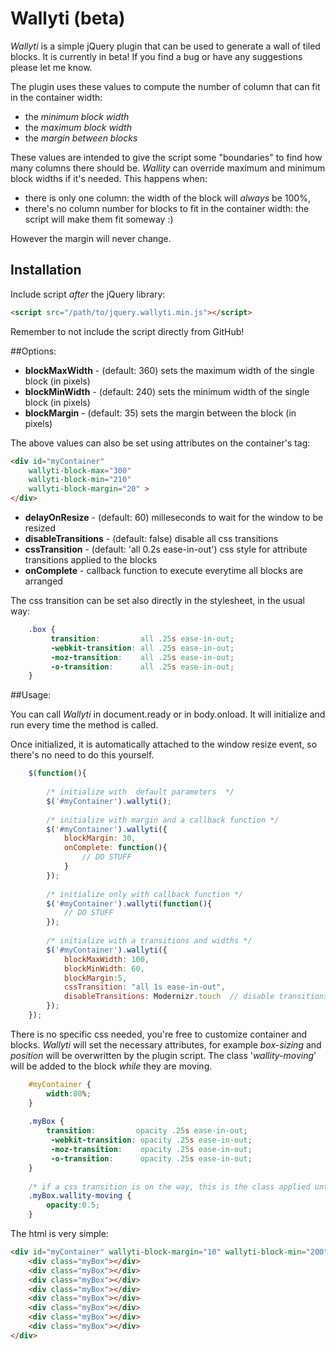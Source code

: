 # Wallyti (beta)

*Wallyti* is a simple jQuery plugin that can be used to generate a wall of tiled blocks. It is currently in beta! If you find a bug or have any suggestions please let me know.

The plugin uses these values to compute the number of column that can fit in the container width: 

* the *minimum block width*
* the *maximum block width*
* the *margin between blocks*

These values  are intended to give the script some "boundaries" to find how many columns there should be. 
*Wallity* can override maximum and minimum block widths if it's needed. This happens when:

* there is only one column: the width of the block will *always* be 100%,
* there's no column number for blocks to fit in the container width: the script will make them fit someway :)

However the margin will never change.

## Installation

Include script *after* the jQuery library:
```html
<script src="/path/to/jquery.wallyti.min.js"></script>
```

Remember to not include the script directly from GitHub!

##Options:

* **blockMaxWidth** - (default: 360) sets the maximum width of the single block (in pixels)
* **blockMinWidth** - (default: 240) sets the minimum width of the single block (in pixels)
* **blockMargin** - (default: 35) sets the margin between the block (in pixels)

The above values can also be set using attributes on the container's tag:

```html
<div id="myContainer" 
	wallyti-block-max="300" 
	wallyti-block-min="210"
	wallyti-block-margin="20" >
</div>
```

* **delayOnResize** - (default: 60) milleseconds to wait for the window to be resized
* **disableTransitions** - (default: false) disable all css transitions 
* **cssTransition** - (default: 'all 0.2s ease-in-out') css style for attribute transitions applied to the blocks
* **onComplete** - callback function to execute everytime all blocks are arranged

The css transition can be set also directly in the stylesheet, in the usual way:

```css
	.box {
		 transition:         all .25s ease-in-out;
		 -webkit-transition: all .25s ease-in-out;
		 -moz-transition:    all .25s ease-in-out;
		 -o-transition:      all .25s ease-in-out;
	}
```

##Usage:

You can call *Wallyti* in document.ready or in body.onload. It will initialize and run every time the method is called.

Once initialized, it is automatically attached to the window resize event, so there's no need to do this yourself.
	
```javascript
	$(function(){
		
		/* initialize with  default parameters	*/
		$('#myContainer').wallyti();
		
		/* initialize with margin and a callback function */
		$('#myContainer').wallyti({
			blockMargin: 30,
			onComplete: function(){
				// DO STUFF
			}
		});
		
		/* initialize only with callback function */
		$('#myContainer').wallyti(function(){
			// DO STUFF
		});
		
		/* initialize with a transitions and widths */
		$('#myContainer').wallyti({
			blockMaxWidth: 100,
			blockMinWidth: 60,
			blockMargin:5,
			cssTransition: "all 1s ease-in-out",
			disableTransitions: Modernizr.touch  // disable transitions on touch devices
		});
	});
```

There is no specific css needed, you're free to customize container and blocks.
*Wallyti* will set the necessary attributes, for example *box-sizing* and *position* will be overwritten by the plugin script.
The class '*wallity-moving*' will be added to the block *while* they are moving.

```css
	#myContainer {
		width:80%;
	}
	
	.myBox {
		transition:         opacity .25s ease-in-out;
		 -webkit-transition: opacity .25s ease-in-out;
		 -moz-transition:    opacity .25s ease-in-out;
		 -o-transition:      opacity .25s ease-in-out;	
	}
	
	/* if a css transition is on the way, this is the class applied until it's finished */
	.myBox.wallity-moving {
		opacity:0.5;
	}
```

The html is very simple:

```html
<div id="myContainer" wallyti-block-margin="10" wallyti-block-min="200">
	<div class="myBox"></div>
	<div class="myBox"></div>
	<div class="myBox"></div>
	<div class="myBox"></div>
	<div class="myBox"></div>
	<div class="myBox"></div>
	<div class="myBox"></div>
	<div class="myBox"></div>
</div>
```
